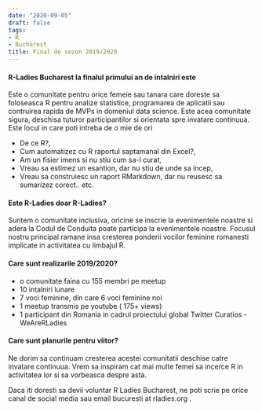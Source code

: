 ```yaml
---
date: "2020-09-05"
draft: false
tags:
- R
- Bucharest
title: Final de sezon 2019/2020
---
```


#### R-Ladies Bucharest la finalul primului an de intalniri este
Este o comunitate pentru orice femeie sau tanara care doreste sa foloseasca R pentru analize statistice, programarea de aplicatii sau contruirea rapida de MVPs in domeniul data science. 
Este acea comunitate sigura, deschisa tuturor participantilor si orientata spre invatare continuua. 
Este locul in care poti intreba de o mie de ori

- De ce R?,
- Cum automatizez cu R raportul saptamanal din Excel?,
- Am un fisier imens si nu stiu cum sa-l curat,
- Vreau sa estimez un esantion, dar nu stiu de unde sa incep,
- Vreau sa construiesc un raport RMarkdown, dar nu reusesc sa sumarizez corect.. etc.

#### Este R-Ladies doar R-Ladies?
Suntem o comunitate inclusiva, oricine se inscrie la evenimentele noastre si adera la Codul de Conduita poate participa la evenimentele noastre. Focusul nostru principal ramane insa cresterea ponderii vocilor feminine romanesti implicate in activitatea cu limbajul R.

#### Care sunt realizarile 2019/2020?
- o comunitate faina cu 155 membri pe meetup
- 10 intalniri lunare
- 7 voci feminine, din care 6 voci feminine noi
- 1 meetup transmis pe youtube ( 175+ views)
- 1 participant din Romania in cadrul proiectului global Twitter Curatios - WeAreRLadies

#### Care sunt planurile pentru viitor?
Ne dorim sa continuam cresterea acestei comunitatii deschise catre invatare continuua. 
Vrem sa inspiram cat mai multe femei sa incerce R in activitatea lor si sa vorbeasca despre asta.

Daca iti doresti sa devii voluntar R Ladies Bucharest, ne poti scrie pe orice canal de social media sau email bucuresti at rladies.org .